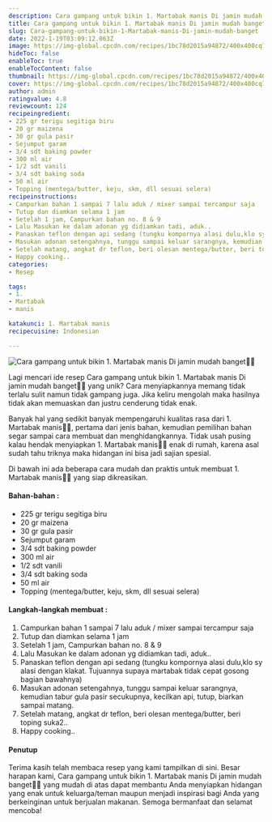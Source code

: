 ```yaml
---
description: Cara gampang untuk bikin 1. Martabak manis Di jamin mudah banget"
title: Cara gampang untuk bikin 1. Martabak manis Di jamin mudah banget
slug: Cara-gampang-untuk-bikin-1-Martabak-manis-Di-jamin-mudah-banget
date: 2022-1-19T03:09:12.063Z
image: https://img-global.cpcdn.com/recipes/1bc78d2015a94872/400x400cq70/photo.jpg
hideToc: false
enableToc: true
enableTocContent: false
thumbnail: https://img-global.cpcdn.com/recipes/1bc78d2015a94872/400x400cq70/photo.jpg
cover: https://img-global.cpcdn.com/recipes/1bc78d2015a94872/400x400cq70/photo.jpg
author: admin
ratingvalue: 4.8
reviewcount: 124
recipeingredient:
- 225 gr terigu segitiga biru
- 20 gr maizena
- 30 gr gula pasir
- Sejumput garam
- 3/4 sdt baking powder
- 300 ml air
- 1/2 sdt vanili
- 3/4 sdt baking soda
- 50 ml air
- Topping (mentega/butter, keju, skm, dll sesuai selera)
recipeinstructions:
- Campurkan bahan 1 sampai 7 lalu aduk / mixer sampai tercampur saja
- Tutup dan diamkan selama 1 jam
- Setelah 1 jam, Campurkan bahan no. 8 & 9
- Lalu Masukan ke dalam adonan yg didiamkan tadi, aduk..
- Panaskan teflon dengan api sedang (tungku kompornya alasi dulu,klo sy alasi dengan klakat. Tujuannya supaya martabak tidak cepat gosong bagian bawahnya)
- Masukan adonan setengahnya, tunggu sampai keluar sarangnya, kemudian tabur gula pasir secukupnya, kecilkan api, tutup, biarkan sampai matang.
- Setelah matang, angkat dr teflon, beri olesan mentega/butter, beri toping suka2..
- Happy cooking..
categories:
- Resep

tags:
- 1.
- Martabak
- manis

katakunci: 1. Martabak manis
recipecuisine: Indonesian

---
```


![Cara gampang untuk bikin 1. Martabak manis Di jamin mudah banget👩‍🍳](https://img-global.cpcdn.com/recipes/1bc78d2015a94872/400x400cq70/photo.jpg)

Lagi mencari ide resep Cara gampang untuk bikin 1. Martabak manis Di jamin mudah banget👩‍🍳 yang unik? Cara menyiapkannya memang tidak terlalu sulit namun tidak gampang juga. Jika keliru mengolah maka hasilnya tidak akan memuaskan dan justru cenderung tidak enak.

Banyak hal yang sedikit banyak mempengaruhi kualitas rasa dari 1. Martabak manis👩‍🍳, pertama dari jenis bahan, kemudian pemilihan bahan segar sampai cara membuat dan menghidangkannya. Tidak usah pusing kalau hendak menyiapkan 1. Martabak manis👩‍🍳 enak di rumah, karena asal sudah tahu triknya maka hidangan ini bisa jadi sajian spesial.

Di bawah ini ada beberapa cara mudah dan praktis untuk membuat 1. Martabak manis👩‍🍳 yang siap dikreasikan.

<!--inarticleads1-->

#### Bahan-bahan :

- 225 gr terigu segitiga biru
- 20 gr maizena
- 30 gr gula pasir
- Sejumput garam
- 3/4 sdt baking powder
- 300 ml air
- 1/2 sdt vanili
- 3/4 sdt baking soda
- 50 ml air
- Topping (mentega/butter, keju, skm, dll sesuai selera)

<!--inarticleads2-->

#### Langkah-langkah membuat :

1. Campurkan bahan 1 sampai 7 lalu aduk / mixer sampai tercampur saja
1. Tutup dan diamkan selama 1 jam
1. Setelah 1 jam, Campurkan bahan no. 8 & 9
1. Lalu Masukan ke dalam adonan yg didiamkan tadi, aduk..
1. Panaskan teflon dengan api sedang (tungku kompornya alasi dulu,klo sy alasi dengan klakat. Tujuannya supaya martabak tidak cepat gosong bagian bawahnya)
1. Masukan adonan setengahnya, tunggu sampai keluar sarangnya, kemudian tabur gula pasir secukupnya, kecilkan api, tutup, biarkan sampai matang.
1. Setelah matang, angkat dr teflon, beri olesan mentega/butter, beri toping suka2..
1. Happy cooking..

#### Penutup

Terima kasih telah membaca resep yang kami tampilkan di sini. Besar harapan kami, Cara gampang untuk bikin 1. Martabak manis Di jamin mudah banget👩‍🍳 yang mudah di atas dapat membantu Anda menyiapkan hidangan yang enak untuk keluarga/teman maupun menjadi inspirasi bagi Anda yang berkeinginan untuk berjualan makanan. Semoga bermanfaat dan selamat mencoba!